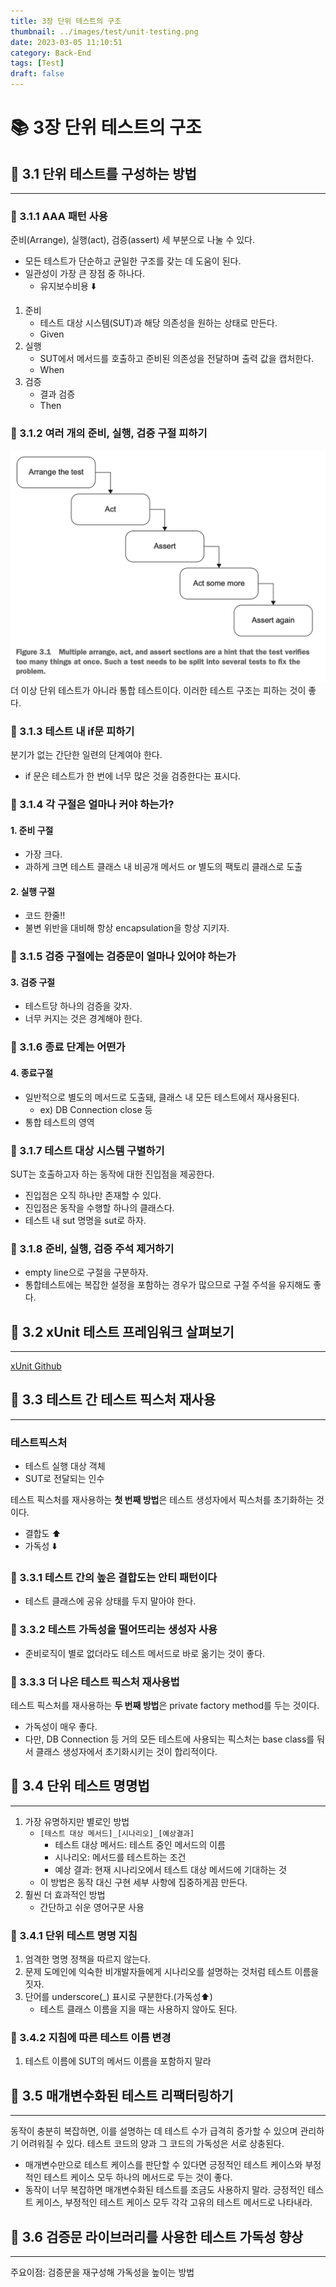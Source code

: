 ```yaml
---
title: 3장 단위 테스트의 구조
thumbnail: ../images/test/unit-testing.png
date: 2023-03-05 11:10:51
category: Back-End
tags: [Test]
draft: false
---
```


# 📚 3장 단위 테스트의 구조

## 📖 3.1 단위 테스트를 구성하는 방법

___

### 🔖 3.1.1 AAA 패턴 사용

준비(Arrange), 실행(act), 검증(assert) 세 부분으로 나눌 수 있다.

- 모든 테스트가 단순하고 균일한 구조를 갖는 데 도움이 된다.
- 일관성이 가장 큰 장점 중 하나다.
  - 유지보수비용 ⬇️

1. 준비
    - 테스트 대상 시스템(SUT)과 해당 의존성을 원하는 상태로 만든다.
    - Given
2. 실행
    - SUT에서 메서드를 호출하고 준비된 의존성을 전달하며 출력 값을 캡처한다.
    - When
3. 검증
    - 결과 검증
    - Then

### 🔖 3.1.2 여러 개의 준비, 실행, 검증 구절 피하기

![3.1](./img/3.1.png)
더 이상 단위 테스트가 아니라 통합 테스트이다. 이러한 테스트 구조는 피하는 것이 좋다.

### 🔖 3.1.3 테스트 내 if문 피하기

분기가 없는 간단한 일련의 단계여야 한다.

- if 문은 테스트가 한 번에 너무 많은 것을 검증한다는 표시다.

### 🔖 3.1.4 각 구절은 얼마나 커야 하는가?

#### 1. 준비 구절

- 가장 크다.
- 과하게 크면 테스트 클래스 내 비공개 메서드 or 별도의 팩토리 클래스로 도출

#### 2. 실행 구절

- 코드 한줄‼️
- 불변 위반을 대비해 항상 encapsulation을 항상 지키자.

### 🔖 3.1.5 검증 구절에는 검증문이 얼마나 있어야 하는가

#### 3. 검증 구절

- 테스트당 하나의 검증을 갖자.
- 너무 커지는 것은 경계해야 한다.

### 🔖 3.1.6 종료 단계는 어떤가

#### 4. 종료구절

- 일반적으로 별도의 메서드로 도출돼, 클래스 내 모든 테스트에서 재사용된다.
  - ex) DB Connection close 등
- 통합 테스트의 영역

### 🔖 3.1.7 테스트 대상 시스템 구별하기

SUT는 호출하고자 하는 동작에 대한 진입점을 제공한다.

- 진입점은 오직 하나만 존재할 수 있다.
- 진입점은 동작을 수행할 하나의 클래스다.
- 테스트 내 sut 명명을 sut로 하자.

### 🔖 3.1.8 준비, 실행, 검증 주석 제거하기

- empty line으로 구절을 구분하자.
- 통합테스트에는 복잡한 설정을 포함하는 경우가 많으므로 구절 주석을 유지해도 좋다.

## 📖 3.2 xUnit 테스트 프레임워크 살펴보기

___

[xUnit Github](https://github.com/xunit/xunit)

## 📖 3.3 테스트 간 테스트 픽스처 재사용

___

### 테스트픽스처

- 테스트 실행 대상 객체
- SUT로 전달되는 인수

테스트 픽스처를 재사용하는 **첫 번째 방법**은 테스트 생성자에서 픽스처를 초기화하는 것이다.

- 결합도 ⬆️
- 가독성 ⬇️

### 🔖 3.3.1 테스트 간의 높은 결합도는 안티 패턴이다

- 테스트 클래스에 공유 상태를 두지 말아야 한다.

### 🔖 3.3.2 테스트 가독성을 떨어뜨리는 생성자 사용

- 준비로직이 별로 없더라도 테스트 메서드로 바로 옮기는 것이 좋다.

### 🔖 3.3.3 더 나은 테스트 픽스처 재사용법

테스트 픽스처를 재사용하는 **두 번째 방법**은 private factory method를 두는 것이다.

- 가독성이 매우 좋다.
- 다만, DB Connection 등 거의 모든 테스트에 사용되는 픽스처는 base class를 둬서 클래스 생성자에서 초기화시키는 것이 합리적이다.

## 📖 3.4 단위 테스트 명명법

___

1. 가장 유명하지만 별로인 방법
    - `[테스트 대상 메서드]_[시나리오]_[예상결과]`
        - 테스트 대상 메서드: 테스트 중인 메서드의 이름
        - 시나리오: 메서드를 테스트하는 조건
        - 예상 결과: 현재 시나리오에서 테스트 대상 메서드에 기대하는 것
    - 이 방법은 동작 대신 구현 세부 사항에 집중하게끔 만든다.
2. 훨씬 더 효과적인 방법
    - 간단하고 쉬운 영어구문 사용

### 🔖 3.4.1 단위 테스트 명명 지침

1. 엄격한 명명 정책을 따르지 않는다.
2. 문제 도메인에 익숙한 비개발자들에게 시나리오를 설명하는 것처럼 테스트 이름을 짓자.
3. 단어를 underscore(_) 표시로 구분한다.(가독성⬆️)
    - 테스트 클래스 이름을 지을 때는 사용하지 않아도 된다.

### 🔖 3.4.2 지침에 따른 테스트 이름 변경

1. 테스트 이름에 SUT의 메서드 이름을 포함하지 말라

## 📖 3.5 매개변수화된 테스트 리팩터링하기

___
동작이 충분히 복잡하면, 이를 설명하는 데 테스트 수가 급격히 증가할 수 있으며 관리하기 어려워질 수 있다. 테스트 코드의 양과 그 코드의 가독성은 서로 상충된다.

- 매개변수만으로 테스트 케이스를 판단할 수 있다면 긍정적인 테스트 케이스와 부정적인 테스트 케이스 모두 하나의 메서드로 두는 것이 좋다.
- 동작이 너무 복잡하면 매개변수화된 테스트를 조금도 사용하지 말라.
긍정적인 테스트 케이스, 부정적인 테스트 케이스 모두 각각 고유의 테스트 메서드로 나타내라.

## 📖 3.6 검증문 라이브러리를 사용한 테스트 가독성 향상

___
주요이점: 검증문을 재구성해 가독성을 높이는 방법
